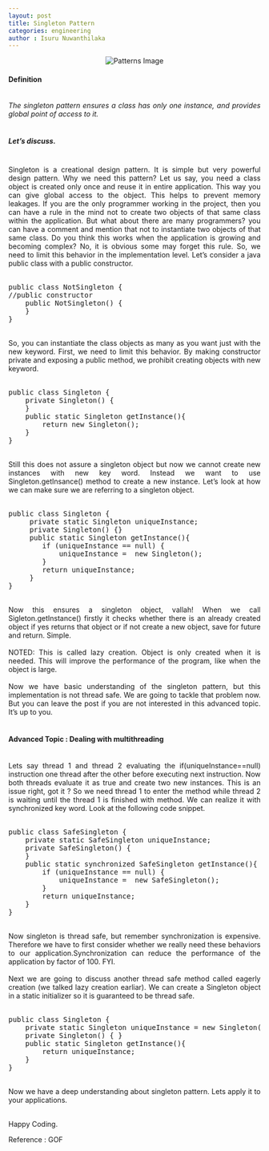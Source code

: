 ```yaml
---
layout: post
title: Singleton Pattern
categories: engineering
author : Isuru Nuwanthilaka
---
```


<p align="center">
<img src="{{ site.url }}/assets/img/singleton.png"
     alt="Patterns Image"
     style="float: center;" />
</p>

<h4>Definition</h4>
<br/>
<div align='justify' style = "font-style:italic;">
The singleton pattern ensures a class has only one instance, and provides global point of access to it.
</div>
<br>
<h5>Let’s discuss.</h5>
<br/>
<div align='justify'>
Singleton is a creational design pattern. It is simple but very powerful design pattern. Why we need this pattern? Let us say, you need a class object is created only once and reuse it in entire application. This way you can give global access to the object. This helps to prevent memory leakages. If you are the only programmer working in the project, then you can have a rule in the mind not to create two objects of that same class within the application. But what about there are many programmers? you can have a comment and mention that not to instantiate two objects of that same class. Do you think this works when the application is growing and becoming complex? No, it is obvious some may forget this rule. So, we need to limit this behavior in the implementation level. 
Let’s consider a java public class with a public constructor.
</div>
<br/>
<pre>
public class NotSingleton {
//public constructor
    public NotSingleton() {
    }
}
</pre>
<br/>
<div align='justify'>
So, you can instantiate the class objects as many as you want just with the new keyword. First, we need to limit this behavior. By making constructor private and exposing a public method, we prohibit creating objects with new keyword.
</div>
<br/>
<pre>
public class Singleton {
    private Singleton() {
    }
    public static Singleton getInstance(){
        return new Singleton();
    }
}
</pre>
<br/>
<div align='justify'>
Still this does not assure a singleton object but now we cannot create new instances with new key word. Instead we want to use Singleton.getInsance() method to create a new instance. Let’s look at how we can make sure we are referring to a singleton object.
</div>
<br/>
<pre>
public class Singleton {
     private static Singleton uniqueInstance;
     private Singleton() {}
     public static Singleton getInstance(){
        if (uniqueInstance == null) {
            uniqueInstance =  new Singleton();
        }
        return uniqueInstance;
     }
}
</pre>
<br/>
<div align='justify'>
Now this ensures a singleton object, vallah! When we call Sigleton.getInstance() firstly it checks whether there is an already created object if yes returns that object or if not create a new object, save for future and return. Simple.
</div>
<br>
<div align='justify'>
NOTED: This is called lazy creation. Object is only created when it is needed. This will improve the performance of the program, like when the object is large.
</div>
<br>
<div align='justify'>
Now we have basic understanding of the singleton pattern, but this implementation is not thread safe. We are going to tackle that problem now. But you can leave the post if you are not interested in this advanced topic. It’s up to you.
</div>
<br>
<h4>Advanced Topic : Dealing with multithreading</h4>
<br>
<div align='justify'>
Lets say thread 1 and thread 2 evaluating the if(uniqueInstance==null) instruction one thread after the other before executing next instruction. Now both threads evaluate it as true and create two new instances. This is an issue right, got it ? So we need thread 1 to enter the method while thread 2 is waiting until the thread 1 is finished with method. We can realize it with synchronized key word. Look at the following code snippet.
</div>
<br/>
<pre>
public class SafeSingleton {
    private static SafeSingleton uniqueInstance;
    private SafeSingleton() {
    }
    public static synchronized SafeSingleton getInstance(){
        if (uniqueInstance == null) {
            uniqueInstance =  new SafeSingleton();
        }
        return uniqueInstance;
    }
}
</pre>
<br/>
<div align='justify'>
Now singleton is thread safe, but remember synchronization is expensive. Therefore we have to first consider whether we really need these behaviors to our application.Synchronization can reduce the performance of the application by factor of 100. FYI.
</div>
<br/>
<div align='justify'>
Next we are going to discuss another thread safe method called eagerly creation (we talked lazy creation earliar). We can create a Singleton object in a static initializer so it is guaranteed to be thread safe.
</div>
<br/>
<pre>
public class Singleton {
    private static Singleton uniqueInstance = new Singleton();
    private Singleton() { }
    public static Singleton getInstance(){
        return uniqueInstance;
    }
}
</pre>
<br/>
<div align='justify'>
Now we have a deep understanding about singleton pattern. Lets apply it to your applications.
</div>
<br/>
<p>Happy Coding.</p>

Reference : GOF

